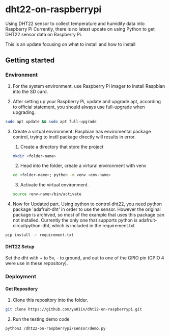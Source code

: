 # dht22-on-raspberrypi

Using DHT22 sensor to collect temperature and humidity data into Raspberry Pi
Currently, there is no latest update on using Python to get DHT22 sensor data
on Raspberry Pi. 

This is an update focusing on what to install and how to install 

## Getting started

### Environment

1. For the system environment, use Raspberry Pi imager to install Raspbian into
the SD card. 

2. After setting up your Raspberry Pi, update and upgrade apt, according to 
official statement, you should always use full-upgrade when upgrading.

```Bash
sudo apt update && sudo apt full-upgrade
```

3. Create a virtual environment. Raspbian has enviromental package control,
trying to instll package directly will results in error.

    1. Create a directory that store the project
        
    ```Bash
    mkdir <folder-name> 
    ```

    2. Head into the folder, create a virtural environment with venv

    ```Bash
    cd <folder-name>; python -m venv <env-name>
    ```

    3. Activate the virtual environment.
    ```Bash
    source <env-name>/bin/activate
    ```

4. Now for Updated part. Using python to control dht22, you need python
package 'adafruit-dht' in order to use the sensor. However the original 
package is archived, so most of the example that uses this package can not 
installed. Currently the only one that supports python is 
adafruit-circuitpython-dht, which is included in the requirement.txt

```Bash
pip install -r requirement.txt
```

#### DHT22 Setup

Set the dht with + to 5v, - to ground, and out to one of the GPIO pin
(GPIO 4 were use in these repository).

### Deployment

#### Get Repository

1. Clone this repository into the folder.

```bash
git clone https://github.com/ya01in/dht22-on-raspberrypi.git
```

2. Run the testing demo code

```bash
python3 /dht22-on-raspberrypi/sensor/demo.py
```

